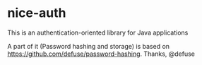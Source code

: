 # nice-auth
This is an authentication-oriented library for Java applications

A part of it (Password hashing and storage) is based on https://github.com/defuse/password-hashing.
Thanks, @defuse

